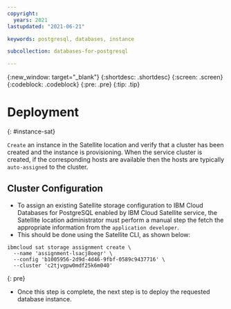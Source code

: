 ```yaml
---
copyright:
  years: 2021
lastupdated: "2021-06-21"

keywords: postgresql, databases, instance

subcollection: databases-for-postgresql

---
```


{:new_window: target="_blank"}
{:shortdesc: .shortdesc}
{:screen: .screen}
{:codeblock: .codeblock}
{:pre: .pre}
{:tip: .tip}


# Deployment
{: #instance-sat}

`Create` an instance in the Satellite location and verify that a cluster has been created and the instance is provisioning. When the service cluster is created, if the corresponding hosts are available then the hosts are typically `auto-assigned` to the cluster.

## Cluster Configuration

- To assign an existing Satellite storage configuration to IBM Cloud Databases for PostgreSQL enabled by IBM Cloud Satellite service, the Satellite location administrator must perform a manual step the fetch the appropriate information from the `application developer`.
- This should be done using the Satellite CLI, as shown below:

```
ibmcloud sat storage assignment create \
  --name 'assignment-lsacj8oegr' \
  --config 'b1005956-2d9d-4d46-9fbf-0589c9437716' \
  --cluster 'c2tjvgpw0mdf25k6m040'
```
{: pre}

- Once this step is complete, the next step is to deploy the requested database instance.
